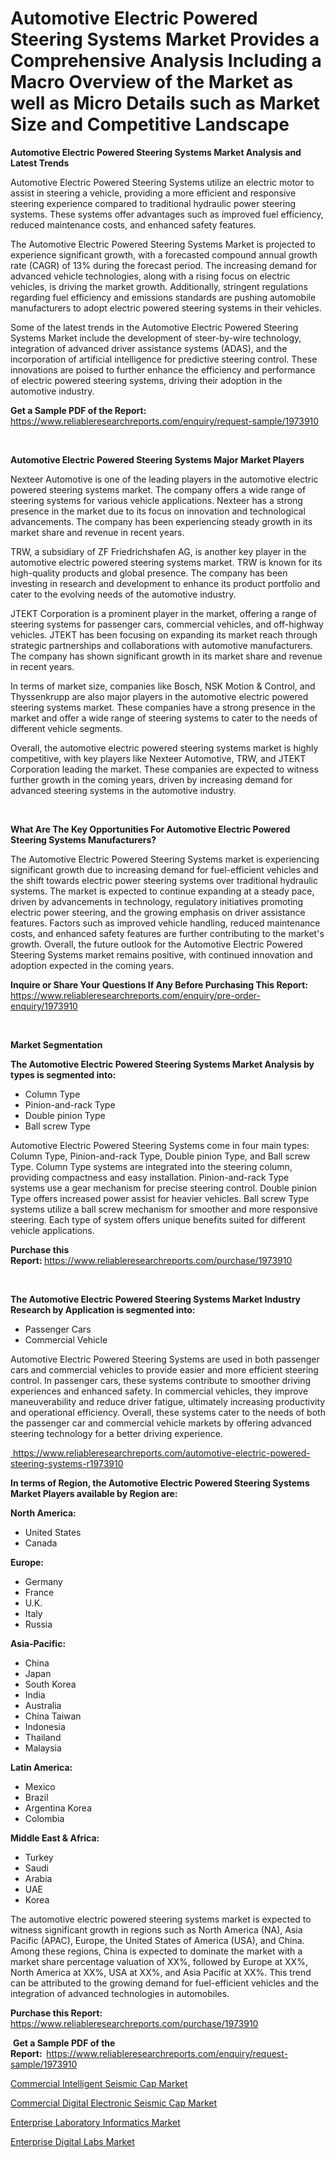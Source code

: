 <p><h1>Automotive Electric Powered Steering Systems Market Provides a Comprehensive Analysis Including a Macro Overview of the Market as well as Micro Details such as Market Size and Competitive Landscape</h1></p><p><strong>Automotive Electric Powered Steering Systems Market Analysis and Latest Trends</strong></p>
<p><p>Automotive Electric Powered Steering Systems utilize an electric motor to assist in steering a vehicle, providing a more efficient and responsive steering experience compared to traditional hydraulic power steering systems. These systems offer advantages such as improved fuel efficiency, reduced maintenance costs, and enhanced safety features.</p><p>The Automotive Electric Powered Steering Systems Market is projected to experience significant growth, with a forecasted compound annual growth rate (CAGR) of 13% during the forecast period. The increasing demand for advanced vehicle technologies, along with a rising focus on electric vehicles, is driving the market growth. Additionally, stringent regulations regarding fuel efficiency and emissions standards are pushing automobile manufacturers to adopt electric powered steering systems in their vehicles.</p><p>Some of the latest trends in the Automotive Electric Powered Steering Systems Market include the development of steer-by-wire technology, integration of advanced driver assistance systems (ADAS), and the incorporation of artificial intelligence for predictive steering control. These innovations are poised to further enhance the efficiency and performance of electric powered steering systems, driving their adoption in the automotive industry.</p></p>
<p><strong>Get a Sample PDF of the Report:&nbsp;</strong> <a href="https://www.reliableresearchreports.com/enquiry/request-sample/1973910">https://www.reliableresearchreports.com/enquiry/request-sample/1973910</a></p>
<p>&nbsp;</p>
<p><strong>Automotive Electric Powered Steering Systems Major Market Players</strong></p>
<p><p>Nexteer Automotive is one of the leading players in the automotive electric powered steering systems market. The company offers a wide range of steering systems for various vehicle applications. Nexteer has a strong presence in the market due to its focus on innovation and technological advancements. The company has been experiencing steady growth in its market share and revenue in recent years.</p><p>TRW, a subsidiary of ZF Friedrichshafen AG, is another key player in the automotive electric powered steering systems market. TRW is known for its high-quality products and global presence. The company has been investing in research and development to enhance its product portfolio and cater to the evolving needs of the automotive industry.</p><p>JTEKT Corporation is a prominent player in the market, offering a range of steering systems for passenger cars, commercial vehicles, and off-highway vehicles. JTEKT has been focusing on expanding its market reach through strategic partnerships and collaborations with automotive manufacturers. The company has shown significant growth in its market share and revenue in recent years.</p><p>In terms of market size, companies like Bosch, NSK Motion & Control, and Thyssenkrupp are also major players in the automotive electric powered steering systems market. These companies have a strong presence in the market and offer a wide range of steering systems to cater to the needs of different vehicle segments.</p><p>Overall, the automotive electric powered steering systems market is highly competitive, with key players like Nexteer Automotive, TRW, and JTEKT Corporation leading the market. These companies are expected to witness further growth in the coming years, driven by increasing demand for advanced steering systems in the automotive industry.</p></p>
<p>&nbsp;</p>
<p><strong>What Are The Key Opportunities For Automotive Electric Powered Steering Systems Manufacturers?</strong></p>
<p><p>The Automotive Electric Powered Steering Systems market is experiencing significant growth due to increasing demand for fuel-efficient vehicles and the shift towards electric power steering systems over traditional hydraulic systems. The market is expected to continue expanding at a steady pace, driven by advancements in technology, regulatory initiatives promoting electric power steering, and the growing emphasis on driver assistance features. Factors such as improved vehicle handling, reduced maintenance costs, and enhanced safety features are further contributing to the market's growth. Overall, the future outlook for the Automotive Electric Powered Steering Systems market remains positive, with continued innovation and adoption expected in the coming years.</p></p>
<p><strong>Inquire or Share Your Questions If Any Before Purchasing This Report:</strong> <a href="https://www.reliableresearchreports.com/enquiry/pre-order-enquiry/1973910">https://www.reliableresearchreports.com/enquiry/pre-order-enquiry/1973910</a></p>
<p>&nbsp;</p>
<p><strong>Market Segmentation</strong></p>
<p><strong>The Automotive Electric Powered Steering Systems Market Analysis by types is segmented into:</strong></p>
<p><ul><li>Column Type</li><li>Pinion-and-rack Type</li><li>Double pinion Type</li><li>Ball screw Type</li></ul></p>
<p><p>Automotive Electric Powered Steering Systems come in four main types: Column Type, Pinion-and-rack Type, Double pinion Type, and Ball screw Type. Column Type systems are integrated into the steering column, providing compactness and easy installation. Pinion-and-rack Type systems use a gear mechanism for precise steering control. Double pinion Type offers increased power assist for heavier vehicles. Ball screw Type systems utilize a ball screw mechanism for smoother and more responsive steering. Each type of system offers unique benefits suited for different vehicle applications.</p></p>
<p><strong>Purchase this Report:&nbsp;</strong><a href="https://www.reliableresearchreports.com/purchase/1973910">https://www.reliableresearchreports.com/purchase/1973910</a></p>
<p>&nbsp;</p>
<p><strong>The Automotive Electric Powered Steering Systems Market Industry Research by Application is segmented into:</strong></p>
<p><ul><li>Passenger Cars</li><li>Commercial Vehicle</li></ul></p>
<p><p>Automotive Electric Powered Steering Systems are used in both passenger cars and commercial vehicles to provide easier and more efficient steering control. In passenger cars, these systems contribute to smoother driving experiences and enhanced safety. In commercial vehicles, they improve maneuverability and reduce driver fatigue, ultimately increasing productivity and operational efficiency. Overall, these systems cater to the needs of both the passenger car and commercial vehicle markets by offering advanced steering technology for a better driving experience.</p></p>
<p><a href="https://www.reliableresearchreports.com/automotive-electric-powered-steering-systems-r1973910">&nbsp;https://www.reliableresearchreports.com/automotive-electric-powered-steering-systems-r1973910</a></p>
<p><strong>In terms of Region, the Automotive Electric Powered Steering Systems Market Players available by Region are:</strong></p>
<p>
    <p> <strong> North America: </strong>
        <ul>
            <li>United States</li>
            <li>Canada</li>
        </ul>
        </p> 
    <p> <strong> Europe: </strong>
        <ul>
            <li>Germany</li>
            <li>France</li>
            <li>U.K.</li>
            <li>Italy</li>
            <li>Russia</li>
        </ul>
        </p> 
    <p> <strong> Asia-Pacific: </strong>
        <ul>
            <li>China</li>
            <li>Japan</li>
            <li>South Korea</li>
            <li>India</li>
            <li>Australia</li>
            <li>China Taiwan</li>
            <li>Indonesia</li>
            <li>Thailand</li>
            <li>Malaysia</li>
        </ul>
        </p> 
    <p> <strong> Latin America: </strong>
        <ul>
            <li>Mexico</li>
            <li>Brazil</li>
            <li>Argentina Korea</li>
            <li>Colombia</li>
        </ul>
        </p> 
    <p> <strong> Middle East & Africa: </strong>
        <ul>
            <li>Turkey</li>
            <li>Saudi</li>
            <li>Arabia</li>
            <li>UAE</li>
            <li>Korea</li>
        </ul>
    </p>
    </p>
<p><p>The automotive electric powered steering systems market is expected to witness significant growth in regions such as North America (NA), Asia Pacific (APAC), Europe, the United States of America (USA), and China. Among these regions, China is expected to dominate the market with a market share percentage valuation of XX%, followed by Europe at XX%, North America at XX%, USA at XX%, and Asia Pacific at XX%. This trend can be attributed to the growing demand for fuel-efficient vehicles and the integration of advanced technologies in automobiles.</p></p>
<p><strong>Purchase this Report: </strong><a href="https://www.reliableresearchreports.com/purchase/1973910">https://www.reliableresearchreports.com/purchase/1973910</a></p>
<p>&nbsp;<strong>Get a Sample PDF of the Report:&nbsp;&nbsp;</strong><a href="https://www.reliableresearchreports.com/enquiry/request-sample/1973910">https://www.reliableresearchreports.com/enquiry/request-sample/1973910</a></p>
<p><strong></strong></p>
<p><p><a href="https://github.com/VincentButlerjXXf/Market-Research-Report-List-1/blob/main/commercial-intelligent-seismic-cap-market.md">Commercial Intelligent Seismic Cap Market</a></p><p><a href="https://github.com/nusratjahan12006/Market-Research-Report-List-1/blob/main/commercial-digital-electronic-seismic-cap-market.md">Commercial Digital Electronic Seismic Cap Market</a></p><p><a href="https://issuu.com/reportprime-2/docs/enterprise-laboratory-informatics-market-size-2030">Enterprise Laboratory Informatics Market</a></p><p><a href="https://issuu.com/reportprime-2/docs/enterprise-digital-labs-market-size-2030.pptx">Enterprise Digital Labs Market</a></p></p>